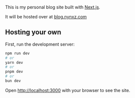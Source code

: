 This is my personal blog site built with [Next.js](https://nextjs.org/).

It will be hosted over at [blog.nynxz.com](https://www.nynxz.com)


## Hosting your own

First, run the development server:

```bash
npm run dev
# or
yarn dev
# or
pnpm dev
# or
bun dev
```

Open [http://localhost:3000](http://localhost:3000) with your browser to see the site.

